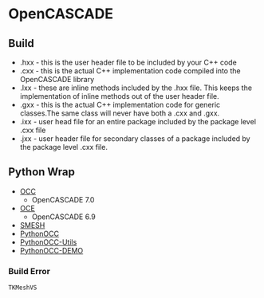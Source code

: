 # OpenCASCADE

## Build

* .hxx - this is the user header file to be included by your C++ code
* .cxx - this is the actual C++ implementation code compiled into the OpenCASCADE library
* .lxx - these are inline methods included by the .hxx file. This keeps the implementation of inline methods out of the user header file.
* .gxx - this is the actual C++ implementation code for generic classes.The same class will never have both a .cxx and .gxx.
* .ixx - user head file for an entire package included by the package level .cxx file
* .jxx - user header file for secondary classes of a package included by the package level .cxx file.

## Python Wrap

* [OCC](https://salsa.debian.org/kkremitzki-guest/opencascade.git)
  * OpenCASCADE 7.0
* [OCE](https://github.com/tpaviot/oce.git)
  * OpenCASCADE 6.9
* [SMESH](https://github.com/tpaviot/smesh.git)
* [PythonOCC](https://github.com/tpaviot/pythonocc-core.git)
* [PythonOCC-Utils](https://github.com/tpaviot/pythonocc-utils.git)
* [PythonOCC-DEMO](https://github.com/tpaviot/pythonocc-demos.git)

### Build Error

``` Error
TKMeshVS
```

